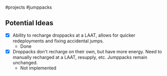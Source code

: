 #projects #jumppacks

## Potential Ideas
- [x] Ability to recharge droppacks at a LAAT, allows for quicker redeployments and fixing accidental jumps.
	- Done
- [x] Droppacks don't recharge on their own, but have more energy. Need to manually recharged at a LAAT, resupply, etc. Jumppacks remain unchanged.
	- Not implemented